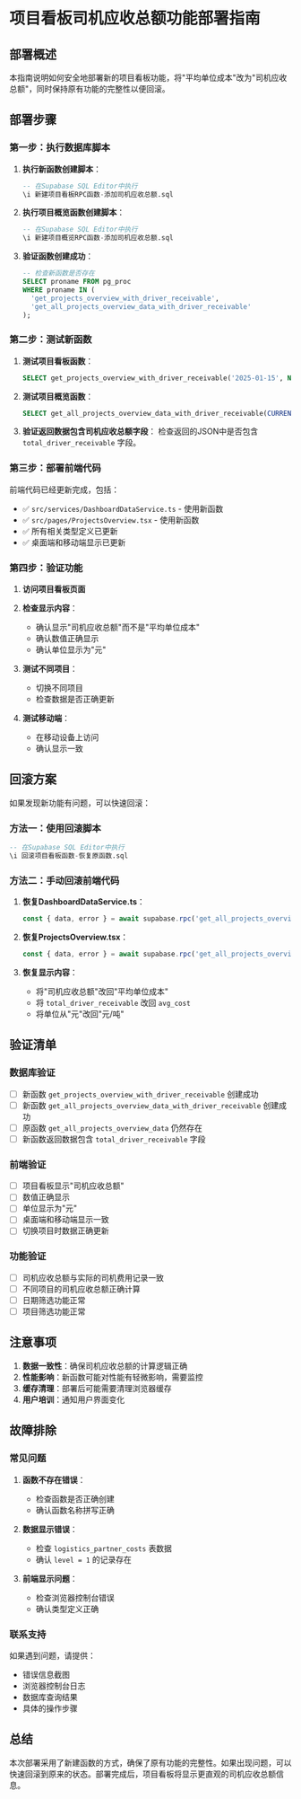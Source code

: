 # 项目看板司机应收总额功能部署指南

## 部署概述

本指南说明如何安全地部署新的项目看板功能，将"平均单位成本"改为"司机应收总额"，同时保持原有功能的完整性以便回滚。

## 部署步骤

### 第一步：执行数据库脚本

1. **执行新函数创建脚本**：
   ```sql
   -- 在Supabase SQL Editor中执行
   \i 新建项目看板RPC函数-添加司机应收总额.sql
   ```

2. **执行项目概览函数创建脚本**：
   ```sql
   -- 在Supabase SQL Editor中执行
   \i 新建项目概览RPC函数-添加司机应收总额.sql
   ```

3. **验证函数创建成功**：
   ```sql
   -- 检查新函数是否存在
   SELECT proname FROM pg_proc 
   WHERE proname IN (
     'get_projects_overview_with_driver_receivable',
     'get_all_projects_overview_data_with_driver_receivable'
   );
   ```

### 第二步：测试新函数

1. **测试项目看板函数**：
   ```sql
   SELECT get_projects_overview_with_driver_receivable('2025-01-15', NULL, NULL);
   ```

2. **测试项目概览函数**：
   ```sql
   SELECT get_all_projects_overview_data_with_driver_receivable(CURRENT_DATE, NULL);
   ```

3. **验证返回数据包含司机应收总额字段**：
   检查返回的JSON中是否包含 `total_driver_receivable` 字段。

### 第三步：部署前端代码

前端代码已经更新完成，包括：
- ✅ `src/services/DashboardDataService.ts` - 使用新函数
- ✅ `src/pages/ProjectsOverview.tsx` - 使用新函数
- ✅ 所有相关类型定义已更新
- ✅ 桌面端和移动端显示已更新

### 第四步：验证功能

1. **访问项目看板页面**
2. **检查显示内容**：
   - 确认显示"司机应收总额"而不是"平均单位成本"
   - 确认数值正确显示
   - 确认单位显示为"元"

3. **测试不同项目**：
   - 切换不同项目
   - 检查数据是否正确更新

4. **测试移动端**：
   - 在移动设备上访问
   - 确认显示一致

## 回滚方案

如果发现新功能有问题，可以快速回滚：

### 方法一：使用回滚脚本

```sql
-- 在Supabase SQL Editor中执行
\i 回滚项目看板函数-恢复原函数.sql
```

### 方法二：手动回滚前端代码

1. **恢复DashboardDataService.ts**：
   ```typescript
   const { data, error } = await supabase.rpc('get_all_projects_overview_data' as any, params);
   ```

2. **恢复ProjectsOverview.tsx**：
   ```typescript
   const { data, error } = await supabase.rpc('get_all_projects_overview_data' as any, params);
   ```

3. **恢复显示内容**：
   - 将"司机应收总额"改回"平均单位成本"
   - 将 `total_driver_receivable` 改回 `avg_cost`
   - 将单位从"元"改回"元/吨"

## 验证清单

### 数据库验证
- [ ] 新函数 `get_projects_overview_with_driver_receivable` 创建成功
- [ ] 新函数 `get_all_projects_overview_data_with_driver_receivable` 创建成功
- [ ] 原函数 `get_all_projects_overview_data` 仍然存在
- [ ] 新函数返回数据包含 `total_driver_receivable` 字段

### 前端验证
- [ ] 项目看板显示"司机应收总额"
- [ ] 数值正确显示
- [ ] 单位显示为"元"
- [ ] 桌面端和移动端显示一致
- [ ] 切换项目时数据正确更新

### 功能验证
- [ ] 司机应收总额与实际的司机费用记录一致
- [ ] 不同项目的司机应收总额正确计算
- [ ] 日期筛选功能正常
- [ ] 项目筛选功能正常

## 注意事项

1. **数据一致性**：确保司机应收总额的计算逻辑正确
2. **性能影响**：新函数可能对性能有轻微影响，需要监控
3. **缓存清理**：部署后可能需要清理浏览器缓存
4. **用户培训**：通知用户界面变化

## 故障排除

### 常见问题

1. **函数不存在错误**：
   - 检查函数是否正确创建
   - 确认函数名称拼写正确

2. **数据显示错误**：
   - 检查 `logistics_partner_costs` 表数据
   - 确认 `level = 1` 的记录存在

3. **前端显示问题**：
   - 检查浏览器控制台错误
   - 确认类型定义正确

### 联系支持

如果遇到问题，请提供：
- 错误信息截图
- 浏览器控制台日志
- 数据库查询结果
- 具体的操作步骤

## 总结

本次部署采用了新建函数的方式，确保了原有功能的完整性。如果出现问题，可以快速回滚到原来的状态。部署完成后，项目看板将显示更直观的司机应收总额信息。
